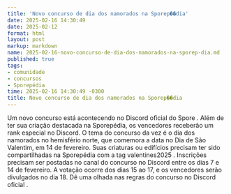 ```yaml
---
title: 'Novo concurso de dia dos namorados na Sporep��dia'
date: 2025-02-16 14:30:49
date: 2025-02-12
format: html
layout: post
markup: markdown
name: 2025-02-16-novo-concurso-de-dia-dos-namorados-na-sporep-dia.md
published: true
tags: 
- comunidade
- concursos
- Sporepédia
time: 2025-02-16 14:30:49 -0300
title: Novo concurso de dia dos namorados na Sporep��dia
---
```

Um novo concurso está acontecendo no Discord oficial do Spore . Além de ter sua criação destacada na Sporepédia, os vencedores receberão um rank especial no Discord. O tema do concurso da vez é o dia dos namorados no hemisfério norte, que comemora a data no Dia de São Valentim, em 14 de fevereiro. Suas criaturas ou edifícios precisam ter sido compartilhadas na Sporepédia com a tag valentines2025 . Inscrições precisam ser postadas no canal do concurso no Discord entre os dias 7 e 14 de fevereiro. A votação ocorre dos dias 15 ao 17, e os vencedores serão divulgados no dia 18. Dê uma olhada nas regras do concurso no Discord oficial .